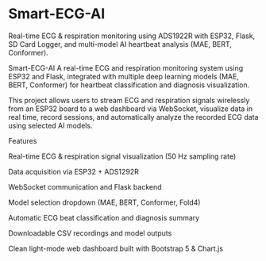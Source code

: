 # Smart-ECG-AI
Real-time ECG &amp; respiration monitoring using ADS1922R with ESP32, Flask, SD Card Logger, and multi-model AI heartbeat analysis (MAE, BERT, Conformer).

Smart-ECG-AI
A real-time ECG and respiration monitoring system using ESP32 and Flask, integrated with multiple deep learning models (MAE, BERT, Conformer) for heartbeat classification and diagnosis visualization.

This project allows users to stream ECG and respiration signals wirelessly from an ESP32 board to a web dashboard via WebSocket, visualize data in real time, record sessions, and automatically analyze the recorded ECG data using selected AI models.

Features

Real-time ECG & respiration signal visualization (50 Hz sampling rate)

Data acquisition via ESP32 + ADS1292R

WebSocket communication and Flask backend

Model selection dropdown (MAE, BERT, Conformer, Fold4)

Automatic ECG beat classification and diagnosis summary

Downloadable CSV recordings and model outputs

Clean light-mode web dashboard built with Bootstrap 5 & Chart.js
